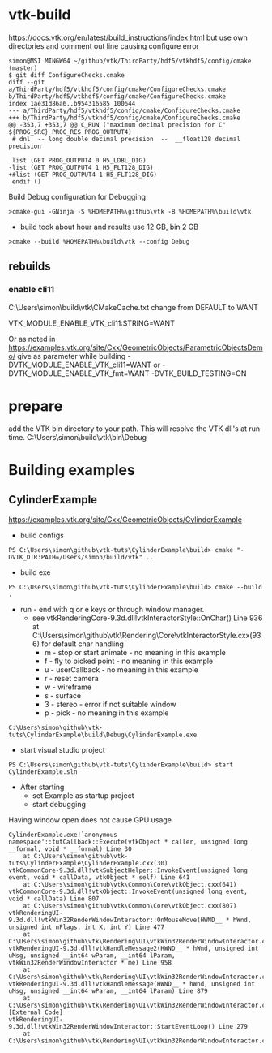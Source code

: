 # vtk-build 
https://docs.vtk.org/en/latest/build_instructions/index.html
but use own directories and comment out line causing configure error
```
simon@MSI MINGW64 ~/github/vtk/ThirdParty/hdf5/vtkhdf5/config/cmake (master)
$ git diff ConfigureChecks.cmake
diff --git a/ThirdParty/hdf5/vtkhdf5/config/cmake/ConfigureChecks.cmake b/ThirdParty/hdf5/vtkhdf5/config/cmake/ConfigureChecks.cmake
index 1ae31d86a6..b954316585 100644
--- a/ThirdParty/hdf5/vtkhdf5/config/cmake/ConfigureChecks.cmake
+++ b/ThirdParty/hdf5/vtkhdf5/config/cmake/ConfigureChecks.cmake
@@ -353,7 +353,7 @@ C_RUN ("maximum decimal precision for C" ${PROG_SRC} PROG_RES PROG_OUTPUT4)
 # dnl  -- long double decimal precision  --  __float128 decimal precision

 list (GET PROG_OUTPUT4 0 H5_LDBL_DIG)
-list (GET PROG_OUTPUT4 1 H5_FLT128_DIG)
+#list (GET PROG_OUTPUT4 1 H5_FLT128_DIG)
 endif ()
```
Build Debug configuration for Debugging
```
>cmake-gui -GNinja -S %HOMEPATH%\github\vtk -B %HOMEPATH%\build\vtk
```
 * build took about hour and results use 12 GB, bin 2 GB
```
>cmake --build %HOMEPATH%\build\vtk --config Debug
```

## rebuilds

### enable cli11
C:\Users\simon\build\vtk\CMakeCache.txt change from DEFAULT to WANT

VTK_MODULE_ENABLE_VTK_cli11:STRING=WANT

Or as noted in https://examples.vtk.org/site/Cxx/GeometricObjects/ParametricObjectsDemo/
give as parameter while building
-DVTK_MODULE_ENABLE_VTK_cli11=WANT or
-DVTK_MODULE_ENABLE_VTK_fmt=WANT
-DVTK_BUILD_TESTING=ON

# prepare
add the VTK bin directory to your path. This will resolve the VTK dll's at run time.
C:\Users\simon\build\vtk\bin\Debug


# Building examples

## CylinderExample
https://examples.vtk.org/site/Cxx/GeometricObjects/CylinderExample

 * build configs
```
PS C:\Users\simon\github\vtk-tuts\CylinderExample\build> cmake "-DVTK_DIR:PATH=/Users/simon/build/vtk" ..
```
 * build exe
```
PS C:\Users\simon\github\vtk-tuts\CylinderExample\build> cmake --build .
```
 * run - end with q or e keys or through window manager.
   * see vtkRenderingCore-9.3d.dll!vtkInteractorStyle::OnChar() Line 936
	at C:\Users\simon\github\vtk\Rendering\Core\vtkInteractorStyle.cxx(936) for default char handling
     * m - stop or start animate - no meaning in this example
     * f - fly to picked point - no meaning in this example
     * u - userCallback - no meaning in this example
     * r - reset camera
     * w - wireframe
     * s - surface
     * 3 - stereo - error if not suitable window
     * p - pick - no meaning in this example
```
C:\Users\simon\github\vtk-tuts\CylinderExample\build\Debug\CylinderExample.exe
```
 * start visual studio project
```
PS C:\Users\simon\github\vtk-tuts\CylinderExample\build> start CylinderExample.sln
```
 * After starting
     * set Example as startup project
     * start debugging

Having window open does not cause GPU usage
```
CylinderExample.exe!`anonymous namespace'::tutCallback::Execute(vtkObject * caller, unsigned long __formal, void * __formal) Line 30
	at C:\Users\simon\github\vtk-tuts\CylinderExample\CylinderExample.cxx(30)
vtkCommonCore-9.3d.dll!vtkSubjectHelper::InvokeEvent(unsigned long event, void * callData, vtkObject * self) Line 641
	at C:\Users\simon\github\vtk\Common\Core\vtkObject.cxx(641)
vtkCommonCore-9.3d.dll!vtkObject::InvokeEvent(unsigned long event, void * callData) Line 807
	at C:\Users\simon\github\vtk\Common\Core\vtkObject.cxx(807)
vtkRenderingUI-9.3d.dll!vtkWin32RenderWindowInteractor::OnMouseMove(HWND__ * hWnd, unsigned int nFlags, int X, int Y) Line 477
	at C:\Users\simon\github\vtk\Rendering\UI\vtkWin32RenderWindowInteractor.cxx(477)
vtkRenderingUI-9.3d.dll!vtkHandleMessage2(HWND__ * hWnd, unsigned int uMsg, unsigned __int64 wParam, __int64 lParam, vtkWin32RenderWindowInteractor * me) Line 958
	at C:\Users\simon\github\vtk\Rendering\UI\vtkWin32RenderWindowInteractor.cxx(958)
vtkRenderingUI-9.3d.dll!vtkHandleMessage(HWND__ * hWnd, unsigned int uMsg, unsigned __int64 wParam, __int64 lParam) Line 879
	at C:\Users\simon\github\vtk\Rendering\UI\vtkWin32RenderWindowInteractor.cxx(879)
[External Code]
vtkRenderingUI-9.3d.dll!vtkWin32RenderWindowInteractor::StartEventLoop() Line 279
	at C:\Users\simon\github\vtk\Rendering\UI\vtkWin32RenderWindowInteractor.cxx(279)
```
